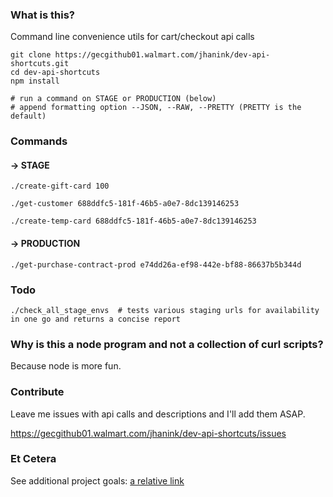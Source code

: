 ### What is this?

Command line convenience utils for cart/checkout api calls

```
git clone https://gecgithub01.walmart.com/jhanink/dev-api-shortcuts.git
cd dev-api-shortcuts
npm install
```
```
# run a command on STAGE or PRODUCTION (below)
# append formatting option --JSON, --RAW, --PRETTY (PRETTY is the default)
```

### Commands

#### → STAGE

```
./create-gift-card 100
``` 

```
./get-customer 688ddfc5-181f-46b5-a0e7-8dc139146253
```

```
./create-temp-card 688ddfc5-181f-46b5-a0e7-8dc139146253
```

#### → PRODUCTION

```
./get-purchase-contract-prod e74dd26a-ef98-442e-bf88-86637b5b344d
```

### Todo

```
./check_all_stage_envs  # tests various staging urls for availability in one go and returns a concise report
```

### Why is this a node program and not a collection of curl scripts?

Because node is more fun.

### Contribute

Leave me issues with api calls and descriptions and I'll add them ASAP.

https://gecgithub01.walmart.com/jhanink/dev-api-shortcuts/issues

### Et Cetera

See additional project goals: [a relative link](project-goals.md)

